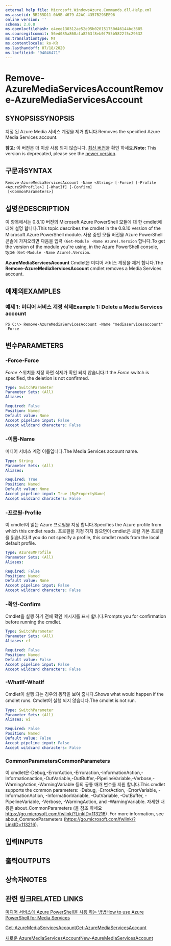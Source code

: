 ```yaml
---
external help file: Microsoft.WindowsAzure.Commands.dll-Help.xml
ms.assetid: 5B255D11-0A9B-4679-A2AC-4357B293EE96
online version: ''
schema: 2.0.0
ms.openlocfilehash: e4eee130312ae52e95b020151750d46144bc3685
ms.sourcegitcommit: 56ed085a868afa8263f8eb0f755b5822f5c29532
ms.translationtype: MT
ms.contentlocale: ko-KR
ms.lasthandoff: 07/18/2020
ms.locfileid: "94046471"
---
```

# <span data-ttu-id="51319-101">Remove-AzureMediaServicesAccount</span><span class="sxs-lookup"><span data-stu-id="51319-101">Remove-AzureMediaServicesAccount</span></span>

## <span data-ttu-id="51319-102">SYNOPSIS</span><span class="sxs-lookup"><span data-stu-id="51319-102">SYNOPSIS</span></span>
<span data-ttu-id="51319-103">지정 된 Azure Media 서비스 계정을 제거 합니다.</span><span class="sxs-lookup"><span data-stu-id="51319-103">Removes the specified Azure Media Services account.</span></span>

<span data-ttu-id="51319-104">**참고:**  이 버전은 더 이상 사용 되지 않습니다. [최신 버전](https://docs.microsoft.com/powershell/module/azurerm.media/?view=azurermps-5.4.0#media_services)을 확인 하세요.</span><span class="sxs-lookup"><span data-stu-id="51319-104">**Note:**  This version is deprecated, please see the [newer version](https://docs.microsoft.com/powershell/module/azurerm.media/?view=azurermps-5.4.0#media_services).</span></span>

## <span data-ttu-id="51319-105">구문과</span><span class="sxs-lookup"><span data-stu-id="51319-105">SYNTAX</span></span>

```
Remove-AzureMediaServicesAccount -Name <String> [-Force] [-Profile <AzureSMProfile>] [-WhatIf] [-Confirm]
 [<CommonParameters>]
```

## <span data-ttu-id="51319-106">설명은</span><span class="sxs-lookup"><span data-stu-id="51319-106">DESCRIPTION</span></span>
<span data-ttu-id="51319-107">이 항목에서는 0.8.10 버전의 Microsoft Azure PowerShell 모듈에 대 한 cmdlet에 대해 설명 합니다.</span><span class="sxs-lookup"><span data-stu-id="51319-107">This topic describes the cmdlet in the 0.8.10 version of the Microsoft Azure PowerShell module.</span></span>
<span data-ttu-id="51319-108">사용 중인 모듈 버전을 Azure PowerShell 콘솔에 가져오려면 다음을 입력 `(Get-Module -Name Azure).Version` 합니다.</span><span class="sxs-lookup"><span data-stu-id="51319-108">To get the version of the module you're using, in the Azure PowerShell console, type `(Get-Module -Name Azure).Version`.</span></span>

<span data-ttu-id="51319-109">**AzureMediaServicesAccount** Cmdlet은 미디어 서비스 계정을 제거 합니다.</span><span class="sxs-lookup"><span data-stu-id="51319-109">The **Remove-AzureMediaServicesAccount** cmdlet removes a Media Services account.</span></span>

## <span data-ttu-id="51319-110">예제의</span><span class="sxs-lookup"><span data-stu-id="51319-110">EXAMPLES</span></span>

### <span data-ttu-id="51319-111">예제 1: 미디어 서비스 계정 삭제</span><span class="sxs-lookup"><span data-stu-id="51319-111">Example 1: Delete a Media Services account</span></span>
```
PS C:\> Remove-AzureMediaServicesAccount -Name "mediaservicesaccount" -Force
```

## <span data-ttu-id="51319-112">변수</span><span class="sxs-lookup"><span data-stu-id="51319-112">PARAMETERS</span></span>

### <span data-ttu-id="51319-113">-Force</span><span class="sxs-lookup"><span data-stu-id="51319-113">-Force</span></span>
<span data-ttu-id="51319-114">*Force* 스위치를 지정 하면 삭제가 확인 되지 않습니다.</span><span class="sxs-lookup"><span data-stu-id="51319-114">If the *Force* switch is specified, the deletion is not confirmed.</span></span>

```yaml
Type: SwitchParameter
Parameter Sets: (All)
Aliases: 

Required: False
Position: Named
Default value: None
Accept pipeline input: False
Accept wildcard characters: False
```

### <span data-ttu-id="51319-115">-이름</span><span class="sxs-lookup"><span data-stu-id="51319-115">-Name</span></span>
<span data-ttu-id="51319-116">미디어 서비스 계정 이름입니다.</span><span class="sxs-lookup"><span data-stu-id="51319-116">The Media Services account name.</span></span>

```yaml
Type: String
Parameter Sets: (All)
Aliases: 

Required: True
Position: Named
Default value: None
Accept pipeline input: True (ByPropertyName)
Accept wildcard characters: False
```

### <span data-ttu-id="51319-117">-프로필</span><span class="sxs-lookup"><span data-stu-id="51319-117">-Profile</span></span>
<span data-ttu-id="51319-118">이 cmdlet이 읽는 Azure 프로필을 지정 합니다.</span><span class="sxs-lookup"><span data-stu-id="51319-118">Specifies the Azure profile from which this cmdlet reads.</span></span>
<span data-ttu-id="51319-119">프로필을 지정 하지 않으면이 cmdlet은 로컬 기본 프로필을 읽습니다.</span><span class="sxs-lookup"><span data-stu-id="51319-119">If you do not specify a profile, this cmdlet reads from the local default profile.</span></span>

```yaml
Type: AzureSMProfile
Parameter Sets: (All)
Aliases: 

Required: False
Position: Named
Default value: None
Accept pipeline input: False
Accept wildcard characters: False
```

### <span data-ttu-id="51319-120">-확인</span><span class="sxs-lookup"><span data-stu-id="51319-120">-Confirm</span></span>
<span data-ttu-id="51319-121">Cmdlet을 실행 하기 전에 확인 메시지를 표시 합니다.</span><span class="sxs-lookup"><span data-stu-id="51319-121">Prompts you for confirmation before running the cmdlet.</span></span>

```yaml
Type: SwitchParameter
Parameter Sets: (All)
Aliases: cf

Required: False
Position: Named
Default value: False
Accept pipeline input: False
Accept wildcard characters: False
```

### <span data-ttu-id="51319-122">-WhatIf</span><span class="sxs-lookup"><span data-stu-id="51319-122">-WhatIf</span></span>
<span data-ttu-id="51319-123">Cmdlet이 실행 되는 경우의 동작을 보여 줍니다.</span><span class="sxs-lookup"><span data-stu-id="51319-123">Shows what would happen if the cmdlet runs.</span></span>
<span data-ttu-id="51319-124">Cmdlet이 실행 되지 않습니다.</span><span class="sxs-lookup"><span data-stu-id="51319-124">The cmdlet is not run.</span></span>

```yaml
Type: SwitchParameter
Parameter Sets: (All)
Aliases: wi

Required: False
Position: Named
Default value: False
Accept pipeline input: False
Accept wildcard characters: False
```

### <span data-ttu-id="51319-125">CommonParameters</span><span class="sxs-lookup"><span data-stu-id="51319-125">CommonParameters</span></span>
<span data-ttu-id="51319-126">이 cmdlet은-Debug,-ErrorAction,-Erroraction,-InformationAction,-Informationaction,-OutVariable,-OutBuffer,-PipelineVariable,-Verbose,-WarningAction,-WarningVariable 등의 공통 매개 변수를 지원 합니다.</span><span class="sxs-lookup"><span data-stu-id="51319-126">This cmdlet supports the common parameters: -Debug, -ErrorAction, -ErrorVariable, -InformationAction, -InformationVariable, -OutVariable, -OutBuffer, -PipelineVariable, -Verbose, -WarningAction, and -WarningVariable.</span></span> <span data-ttu-id="51319-127">자세한 내용은 about_CommonParameters (을 참조 하세요 https://go.microsoft.com/fwlink/?LinkID=113216) .</span><span class="sxs-lookup"><span data-stu-id="51319-127">For more information, see about_CommonParameters (https://go.microsoft.com/fwlink/?LinkID=113216).</span></span>

## <span data-ttu-id="51319-128">입력</span><span class="sxs-lookup"><span data-stu-id="51319-128">INPUTS</span></span>

## <span data-ttu-id="51319-129">출력</span><span class="sxs-lookup"><span data-stu-id="51319-129">OUTPUTS</span></span>

## <span data-ttu-id="51319-130">상속자</span><span class="sxs-lookup"><span data-stu-id="51319-130">NOTES</span></span>

## <span data-ttu-id="51319-131">관련 링크</span><span class="sxs-lookup"><span data-stu-id="51319-131">RELATED LINKS</span></span>

[<span data-ttu-id="51319-132">미디어 서비스에 Azure PowerShell을 사용 하는 방법</span><span class="sxs-lookup"><span data-stu-id="51319-132">How to use Azure PowerShell for Media Services</span></span>](https://go.microsoft.com/fwlink/?LinkId=324179)

[<span data-ttu-id="51319-133">Get-AzureMediaServicesAccount</span><span class="sxs-lookup"><span data-stu-id="51319-133">Get-AzureMediaServicesAccount</span></span>](./Get-AzureMediaServicesAccount.md)

[<span data-ttu-id="51319-134">새로운 AzureMediaServicesAccount</span><span class="sxs-lookup"><span data-stu-id="51319-134">New-AzureMediaServicesAccount</span></span>](./New-AzureMediaServicesAccount.md)



